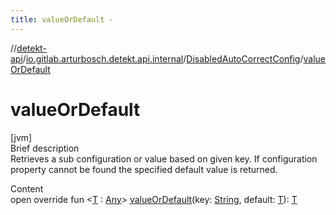 ```yaml
---
title: valueOrDefault -
---
```

//[detekt-api](../../index.md)/[io.gitlab.arturbosch.detekt.api.internal](../index.md)/[DisabledAutoCorrectConfig](index.md)/[valueOrDefault](value-or-default.md)



# valueOrDefault  
[jvm]  
Brief description  
Retrieves a sub configuration or value based on given key. If configuration property cannot be found the specified default value is returned.  
  
  
Content  
open override fun <[T](value-or-default.md) : [Any](https://kotlinlang.org/api/latest/jvm/stdlib/kotlin/-any/index.html)> [valueOrDefault](value-or-default.md)(key: [String](https://kotlinlang.org/api/latest/jvm/stdlib/kotlin/-string/index.html), default: [T](value-or-default.md)): [T](value-or-default.md)  



